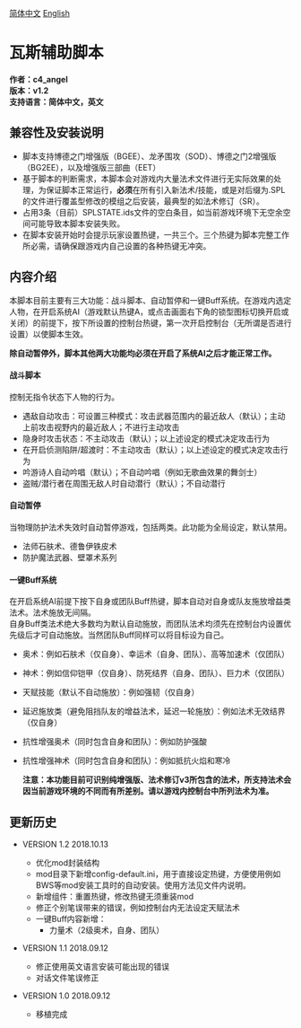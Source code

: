 [简体中文](https://github.com/Sebastian-c4/Game_Assistant_Scripts) [English](README-EN.md)

# 瓦斯辅助脚本

**作者：c4_angel**  
**版本：v1.2**  
**支持语言：简体中文，英文**

## 兼容性及安装说明
- 脚本支持博德之门增强版（BGEE）、龙矛围攻（SOD）、博德之门2增强版（BG2EE），以及增强版三部曲（EET）
- 基于脚本的判断需求，本脚本会对游戏内大量法术文件进行无实际效果的处理，为保证脚本正常运行，**必须**在所有引入新法术/技能，或是对后缀为.SPL的文件进行覆盖型修改的模组之后安装，最典型的如法术修订（SR）。
- 占用3条（目前）SPLSTATE.ids文件的空白条目，如当前游戏环境下无空余空间可能导致本脚本安装失败。
- 在脚本安装开始时会提示玩家设置热键，一共三个。三个热键为脚本完整工作所必需，请确保跟游戏内自己设置的各种热键无冲突。

## 内容介绍
本脚本目前主要有三大功能：战斗脚本、自动暂停和一键Buff系统。在游戏内选定人物，在开启系统AI（游戏默认热键A，或点击画面右下角的锁型图标切换开启或关闭）的前提下，按下所设置的控制台热键，第一次开启控制台（无所谓是否进行设置）以使脚本生效。

**除自动暂停外，脚本其他两大功能均必须在开启了系统AI之后才能正常工作。**

#### 战斗脚本
控制无指令状态下人物的行为。
- 遇敌自动攻击：可设置三种模式：攻击武器范围内的最近敌人（默认）；主动上前攻击视野内的最近敌人；不进行主动攻击
- 隐身时攻击状态：不主动攻击（默认）；以上述设定的模式决定攻击行为
- 在开启侦测陷阱/超渡时：不主动攻击（默认）；以上述设定的模式决定攻击行为
- 吟游诗人自动吟唱（默认）；不自动吟唱（例如无歌曲效果的舞剑士）
- 盗贼/潜行者在周围无敌人时自动潜行（默认）；不自动潜行

#### 自动暂停
当物理防护法术失效时自动暂停游戏，包括两类。此功能为全局设定，默认禁用。
- 法师石肤术、德鲁伊铁皮术
- 防护魔法武器、壁罩术系列
	
#### 一键Buff系统
在开启系统AI前提下按下自身或团队Buff热键，脚本自动对自身或队友施放增益类法术。法术施放无间隔。  
自身Buff类法术绝大多数均为默认自动施放，而团队法术均须先在控制台内设置优先级后才可自动施放。当然团队Buff同样可以将目标设为自己。  
- 奥术：例如石肤术（仅自身）、幸运术（自身、团队）、高等加速术（仅团队）
- 神术：例如信仰铠甲（仅自身）、防死结界（自身、团队）、巨力术（仅团队）
- 天赋技能（默认不自动施放）：例如强韧（仅自身）
- 延迟施放类（避免阻挡队友的增益法术，延迟一轮施放）：例如法术无效结界（仅自身）
- 抗性增强奥术（同时包含自身和团队）：例如防护强酸
- 抗性增强神术（同时包含自身和团队）：例如抵抗火焰和寒冷
	
	**注意：本功能目前可识别纯增强版、法术修订v3所包含的法术，所支持法术会因当前游戏环境的不同而有所差别。请以游戏内控制台中所列法术为准。**


## 更新历史

- VERSION 1.2 2018.10.13
	- 优化mod封装结构
	- mod目录下新增config-default.ini，用于直接设定热键，方便使用例如BWS等mod安装工具时的自动安装。使用方法见文件内说明。
	- 新增组件：重置热键，修改热键无须重装mod
	- 修正个别笔误带来的错误，例如控制台内无法设定天赋法术
	- 一键Buff内容新增：
		- 力量术（2级奥术，自身、团队）
	
- VERSION 1.1 2018.09.12 
	- 修正使用英文语言安装可能出现的错误
	- 对话文件笔误修正
	
- VERSION 1.0 2018.09.12
	- 移植完成
